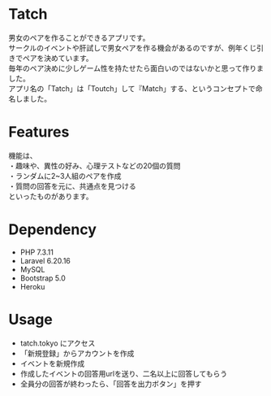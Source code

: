 # Tatch
男女のペアを作ることができるアプリです。  
サークルのイベントや肝試しで男女ペアを作る機会があるのですが、例年くじ引きでペアを決めています。  
毎年のペア決めに少しゲーム性を持たせたら面白いのではないかと思って作りました。  
アプリ名の「Tatch」は「Toutch」して『Match」する、というコンセプトで命名しました。


# Features
機能は、  
・趣味や、異性の好み、心理テストなどの20個の質問  
・ランダムに2~3人組のペアを作成  
・質問の回答を元に、共通点を見つける  
といったものがあります。  

# Dependency
- PHP 7.3.11
- Laravel 6.20.16
- MySQL
- Bootstrap 5.0
- Heroku


# Usage
- tatch.tokyo にアクセス
- 「新規登録」からアカウントを作成
- イベントを新規作成
- 作成したイベントの回答用urlを送り、二名以上に回答してもらう
- 全員分の回答が終わったら、「回答を出力ボタン」を押す
